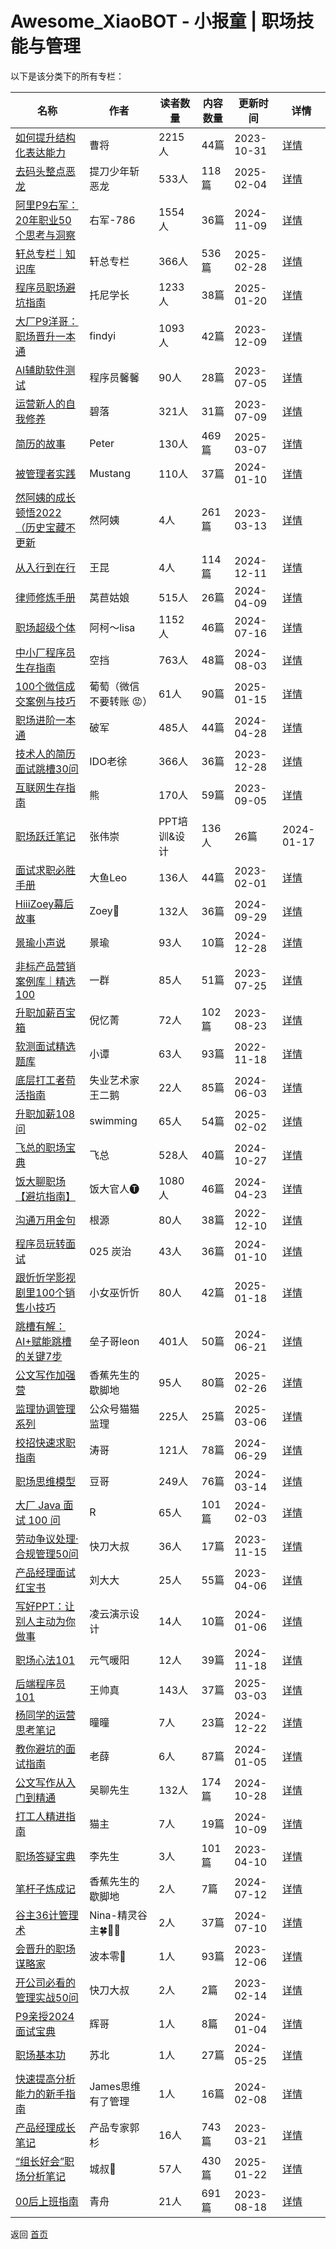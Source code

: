 # Awesome_XiaoBOT - 小报童 | 职场技能与管理

以下是该分类下的所有专栏：

| 名称 | 作者 | 读者数量 | 内容数量 | 更新时间 | 详情 |
|------|------|----------|----------|----------|------|
| [如何提升结构化表达能力](https://xiaobot.net/p/jghbd?refer=0b133df9-27dc-423b-8101-639049001c13) | 曹将 | 2215人 | 44篇 |  2023-10-31 | [详情](../data/jghbd.md) |
| [去码头整点恶龙](https://xiaobot.net/p/along?refer=0b133df9-27dc-423b-8101-639049001c13) | 提刀少年斩恶龙 | 533人 | 118篇 |  2025-02-04 | [详情](../data/along.md) |
| [阿里P9右军：20年职业50个思考与洞察](https://xiaobot.net/p/youjun?refer=0b133df9-27dc-423b-8101-639049001c13) | 右军-786 | 1554人 | 36篇 |  2024-11-09 | [详情](../data/youjun.md) |
| [轩总专栏｜知识库](https://xiaobot.net/p/919900?refer=0b133df9-27dc-423b-8101-639049001c13) | 轩总专栏 | 366人 | 536篇 |  2025-02-28 | [详情](../data/919900.md) |
| [程序员职场避坑指南](https://xiaobot.net/p/Tony6688?refer=0b133df9-27dc-423b-8101-639049001c13) | 托尼学长 | 1233人 | 38篇 |  2025-01-20 | [详情](../data/Tony6688.md) |
| [大厂P9洋哥：职场晋升一本通](https://xiaobot.net/p/1000036?refer=0b133df9-27dc-423b-8101-639049001c13) | findyi | 1093人 | 42篇 |  2023-12-09 | [详情](../data/1000036.md) |
| [AI辅助软件测试](https://xiaobot.net/p/softwaretest168?refer=0b133df9-27dc-423b-8101-639049001c13) | 程序员馨馨 | 90人 | 28篇 |  2023-07-05 | [详情](../data/softwaretest168.md) |
| [运营新人的自我修养](https://xiaobot.net/p/Operation01?refer=0b133df9-27dc-423b-8101-639049001c13) | 碧落 | 321人 | 31篇 |  2023-07-09 | [详情](../data/Operation01.md) |
| [简历的故事](https://xiaobot.net/p/Peter1981_HR?refer=0b133df9-27dc-423b-8101-639049001c13) | Peter | 130人 | 469篇 |  2025-03-07 | [详情](../data/Peter1981_HR.md) |
| [被管理者实践](https://xiaobot.net/p/antidrucker?refer=0b133df9-27dc-423b-8101-639049001c13) | Mustang | 110人 | 37篇 |  2024-01-10 | [详情](../data/antidrucker.md) |
| [然阿姨的成长顿悟2022（历史宝藏不更新](https://xiaobot.net/p/ranayi?refer=0b133df9-27dc-423b-8101-639049001c13) | 然阿姨 | 4人 | 261篇 |  2023-03-13 | [详情](../data/ranayi.md) |
| [从入行到在行](https://xiaobot.net/p/never?refer=0b133df9-27dc-423b-8101-639049001c13) | 王昆 | 4人 | 114篇 |  2024-12-11 | [详情](../data/never.md) |
| [律师修炼手册](https://xiaobot.net/p/lawyersredbook?refer=0b133df9-27dc-423b-8101-639049001c13) | 莴苣姑娘 | 515人 | 26篇 |  2024-04-09 | [详情](../data/lawyersredbook.md) |
| [职场超级个体](https://xiaobot.net/p/726649787?refer=0b133df9-27dc-423b-8101-639049001c13) | 阿柯～lisa | 1152人 | 46篇 |  2024-07-16 | [详情](../data/726649787.md) |
| [中小厂程序员生存指南](https://xiaobot.net/p/programmer101?refer=0b133df9-27dc-423b-8101-639049001c13) | 空挡 | 763人 | 48篇 |  2024-08-03 | [详情](../data/programmer101.md) |
| [100个微信成交案例与技巧](https://xiaobot.net/p/putaohaoqiang?refer=0b133df9-27dc-423b-8101-639049001c13) | 葡萄（微信不要转账 😡） | 61人 | 90篇 |  2025-01-15 | [详情](../data/putaohaoqiang.md) |
| [职场进阶一本通](https://xiaobot.net/p/pojun?refer=0b133df9-27dc-423b-8101-639049001c13) | 破军 | 485人 | 44篇 |  2024-04-28 | [详情](../data/pojun.md) |
| [技术人的简历面试跳槽30问](https://xiaobot.net/p/mianshi?refer=0b133df9-27dc-423b-8101-639049001c13) | IDO老徐 | 366人 | 36篇 |  2023-12-28 | [详情](../data/mianshi.md) |
| [互联网生存指南](https://xiaobot.net/p/code?refer=0b133df9-27dc-423b-8101-639049001c13) | 熊 | 170人 | 59篇 |  2023-09-05 | [详情](../data/code.md) |
| [职场跃迁笔记](https://xiaobot.net/p/weichong123?refer=0b133df9-27dc-423b-8101-639049001c13) | 张伟崇 | PPT培训&设计 | 136人 | 26篇 |  2024-01-17 | [详情](../data/weichong123.md) |
| [面试求职必胜手册](https://xiaobot.net/p/dayu666?refer=0b133df9-27dc-423b-8101-639049001c13) | 大鱼Leo | 136人 | 44篇 |  2023-02-01 | [详情](../data/dayu666.md) |
| [HiiiZoey幕后故事](https://xiaobot.net/p/zoeyyu7?refer=0b133df9-27dc-423b-8101-639049001c13) | Zoey🐋 | 132人 | 36篇 |  2024-09-29 | [详情](../data/zoeyyu7.md) |
| [景瑜小声说](https://xiaobot.net/p/jingyutalk?refer=0b133df9-27dc-423b-8101-639049001c13) | 景瑜 | 93人 | 10篇 |  2024-12-28 | [详情](../data/jingyutalk.md) |
| [非标产品营销案例库｜精选100](https://xiaobot.net/p/zyq147123?refer=0b133df9-27dc-423b-8101-639049001c13) | 一群 | 85人 | 51篇 |  2023-07-25 | [详情](../data/zyq147123.md) |
| [升职加薪百宝箱](https://xiaobot.net/p/career001?refer=0b133df9-27dc-423b-8101-639049001c13) | 倪忆菁 | 72人 | 102篇 |  2023-08-23 | [详情](../data/career001.md) |
| [软测面试精选题库](https://xiaobot.net/p/testdata?refer=0b133df9-27dc-423b-8101-639049001c13) | 小谭 | 63人 | 93篇 |  2022-11-18 | [详情](../data/testdata.md) |
| [底层打工者苟活指南](https://xiaobot.net/p/88leader?refer=0b133df9-27dc-423b-8101-639049001c13) | 失业艺术家王二鹅 | 22人 | 85篇 |  2024-06-03 | [详情](../data/88leader.md) |
| [升职加薪108问](https://xiaobot.net/p/CEO666?refer=0b133df9-27dc-423b-8101-639049001c13) | swimming | 65人 | 54篇 |  2025-02-02 | [详情](../data/CEO666.md) |
| [飞总的职场宝典](https://xiaobot.net/p/feicareer?refer=0b133df9-27dc-423b-8101-639049001c13) | 飞总 | 528人 | 40篇 |  2024-10-27 | [详情](../data/feicareer.md) |
| [饭大聊职场【避坑指南】](https://xiaobot.net/p/fanda002?refer=0b133df9-27dc-423b-8101-639049001c13) | 饭大官人🅣 | 1080人 | 46篇 |  2024-04-23 | [详情](../data/fanda002.md) |
| [沟通万用金句](https://xiaobot.net/p/asdfjkl97098?refer=0b133df9-27dc-423b-8101-639049001c13) | 根源 | 80人 | 38篇 |  2022-12-10 | [详情](../data/asdfjkl97098.md) |
| [程序员玩转面试](https://xiaobot.net/p/tanzinterview?refer=0b133df9-27dc-423b-8101-639049001c13) | 025 炭治 | 43人 | 36篇 |  2024-01-10 | [详情](../data/tanzinterview.md) |
| [跟忻忻学影视剧里100个销售小技巧](https://xiaobot.net/p/KJXXS100?refer=0b133df9-27dc-423b-8101-639049001c13) | 小女巫忻忻 | 80人 | 42篇 |  2025-01-18 | [详情](../data/KJXXS100.md) |
| [跳槽有解：AI+赋能跳槽的关键7步](https://xiaobot.net/p/zl750989548?refer=0b133df9-27dc-423b-8101-639049001c13) | 垒子哥leon | 401人 | 50篇 |  2024-06-21 | [详情](../data/zl750989548.md) |
| [公文写作加强营](https://xiaobot.net/p/xbtpjg?refer=0b133df9-27dc-423b-8101-639049001c13) | 香蕉先生的歇脚地 | 95人 | 80篇 |  2025-02-26 | [详情](../data/xbtpjg.md) |
| [监理协调管理系列](https://xiaobot.net/p/maomaojianli?refer=0b133df9-27dc-423b-8101-639049001c13) | 公众号猫猫监理 | 225人 | 25篇 |  2025-03-06 | [详情](../data/maomaojianli.md) |
| [校招快速求职指南](https://xiaobot.net/p/newboy007123?refer=0b133df9-27dc-423b-8101-639049001c13) | 涛哥 | 121人 | 78篇 |  2024-06-29 | [详情](../data/newboy007123.md) |
| [职场思维模型](https://xiaobot.net/p/doumogpt?refer=0b133df9-27dc-423b-8101-639049001c13) | 豆哥 | 249人 | 76篇 |  2024-03-14 | [详情](../data/doumogpt.md) |
| [大厂 Java 面试 100 问](https://xiaobot.net/p/java-ms-100?refer=0b133df9-27dc-423b-8101-639049001c13) | R | 65人 | 101篇 |  2024-02-03 | [详情](../data/java-ms-100.md) |
| [劳动争议处理·合规管理50问](https://xiaobot.net/p/zijue002?refer=0b133df9-27dc-423b-8101-639049001c13) | 快刀大叔 | 36人 | 17篇 |  2023-11-15 | [详情](../data/zijue002.md) |
| [产品经理面试红宝书](https://xiaobot.net/p/chanpinliu?refer=0b133df9-27dc-423b-8101-639049001c13) | 刘大大 | 25人 | 55篇 |  2023-04-06 | [详情](../data/chanpinliu.md) |
| [写好PPT：让别人主动为你做事](https://xiaobot.net/p/LYYSSJ2022?refer=0b133df9-27dc-423b-8101-639049001c13) | 凌云演示设计 | 14人 | 10篇 |  2024-01-06 | [详情](../data/LYYSSJ2022.md) |
| [职场心法101](https://xiaobot.net/p/ForYou0521?refer=0b133df9-27dc-423b-8101-639049001c13) | 元气暖阳 | 12人 | 39篇 |  2024-11-18 | [详情](../data/ForYou0521.md) |
| [后端程序员101](https://xiaobot.net/p/BackendCoder101?refer=0b133df9-27dc-423b-8101-639049001c13) | 王帅真 | 143人 | 37篇 |  2025-03-03 | [详情](../data/BackendCoder101.md) |
| [杨同学的运营思考笔记](https://xiaobot.net/p/tongtong?refer=0b133df9-27dc-423b-8101-639049001c13) | 曈曈 | 7人 | 23篇 |  2024-12-22 | [详情](../data/tongtong.md) |
| [教你避坑的面试指南](https://xiaobot.net/p/JVM666?refer=0b133df9-27dc-423b-8101-639049001c13) | 老薛 | 6人 | 87篇 |  2024-01-05 | [详情](../data/JVM666.md) |
| [公文写作从入门到精通](https://xiaobot.net/p/laobitou?refer=0b133df9-27dc-423b-8101-639049001c13) | 吴聊先生 | 132人 | 174篇 |  2024-10-28 | [详情](../data/laobitou.md) |
| [打工人精进指南](https://xiaobot.net/p/mdcpsxj?refer=0b133df9-27dc-423b-8101-639049001c13) | 猫主 | 7人 | 19篇 |  2024-10-09 | [详情](../data/mdcpsxj.md) |
| [职场答疑宝典](https://xiaobot.net/p/DY001?refer=0b133df9-27dc-423b-8101-639049001c13) | 李先生 | 3人 | 101篇 |  2023-04-10 | [详情](../data/DY001.md) |
| [笔杆子炼成记](https://xiaobot.net/p/xzjqy?refer=0b133df9-27dc-423b-8101-639049001c13) | 香蕉先生的歇脚地 | 2人 | 7篇 |  2024-07-12 | [详情](../data/xzjqy.md) |
| [谷主36计管理术](https://xiaobot.net/p/fairysing123?refer=0b133df9-27dc-423b-8101-639049001c13) | Nina-精灵谷主🍀🌸🌿 | 2人 | 37篇 |  2024-07-10 | [详情](../data/fairysing123.md) |
| [会晋升的职场谋略家](https://xiaobot.net/p/minasang180?refer=0b133df9-27dc-423b-8101-639049001c13) | 波本零🌈 | 1人 | 93篇 |  2023-12-06 | [详情](../data/minasang180.md) |
| [开公司必看的管理实战50问](https://xiaobot.net/p/zijue01?refer=0b133df9-27dc-423b-8101-639049001c13) | 快刀大叔 | 2人 | 2篇 |  2023-02-14 | [详情](../data/zijue01.md) |
| [P9亲授2024面试宝典](https://xiaobot.net/p/JOB?refer=0b133df9-27dc-423b-8101-639049001c13) | 辉哥 | 1人 | 8篇 |  2024-01-04 | [详情](../data/JOB.md) |
| [职场基本功](https://xiaobot.net/p/happydty?refer=0b133df9-27dc-423b-8101-639049001c13) | 苏北 | 1人 | 27篇 |  2024-05-25 | [详情](../data/happydty.md) |
| [快速提高分析能力的新手指南](https://xiaobot.net/p/XYZ1?refer=0b133df9-27dc-423b-8101-639049001c13) | James思维有了管理 | 1人 | 16篇 |  2024-02-08 | [详情](../data/XYZ1.md) |
| [产品经理成长笔记](https://xiaobot.net/p/PMBJ?refer=0b133df9-27dc-423b-8101-639049001c13) | 产品专家郭杉 | 16人 | 743篇 |  2023-03-21 | [详情](../data/PMBJ.md) |
| [“组长好会”职场分析笔记](https://xiaobot.net/p/goodsee?refer=0b133df9-27dc-423b-8101-639049001c13) | 城叔🐯 | 57人 | 430篇 |  2025-01-22 | [详情](../data/goodsee.md) |
| [00后上班指南](https://xiaobot.net/p/2023worksmart?refer=0b133df9-27dc-423b-8101-639049001c13) | 青舟 | 21人 | 691篇 |  2023-08-18 | [详情](../data/2023worksmart.md) |


返回 [首页](../README.md)
